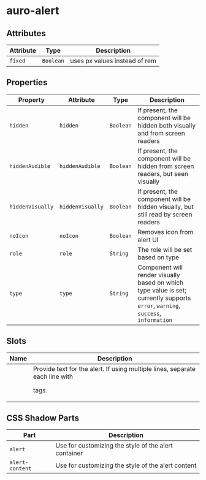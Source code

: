 # auro-alert

## Attributes

| Attribute | Type      | Description                   |
|-----------|-----------|-------------------------------|
| `fixed`   | `Boolean` | uses px values instead of rem |

## Properties

| Property         | Attribute        | Type      | Description                                      |
|------------------|------------------|-----------|--------------------------------------------------|
| `hidden`         | `hidden`         | `Boolean` | If present, the component will be hidden both visually and from screen readers |
| `hiddenAudible`  | `hiddenAudible`  | `Boolean` | If present, the component will be hidden from screen readers, but seen visually |
| `hiddenVisually` | `hiddenVisually` | `Boolean` | If present, the component will be hidden visually, but still read by screen readers |
| `noIcon`         | `noIcon`         | `Boolean` | Removes icon from alert UI                       |
| `role`           | `role`           | `String`  | The role will be set based on type               |
| `type`           | `type`           | `String`  | Component will render visually based on which type value is set; currently supports `error`, `warning`, `success`, `information` |

## Slots

| Name | Description                                      |
|------|--------------------------------------------------|
|      | Provide text for the alert. If using multiple lines, separate each line with <p> tags. |

## CSS Shadow Parts

| Part            | Description                                      |
|-----------------|--------------------------------------------------|
| `alert`         | Use for customizing the style of the alert container |
| `alert-content` | Use for customizing the style of the alert content |
